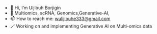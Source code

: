 - 👋 Hi, I’m Uljibuh Borjigin
- 🧬 Multiomics, scRNA, Genomics,Generative-AI, 
- 📫 How to reach me:  wulijibuhe333@gmail.com
- 🪄 Working on and implementing Generative AI on Multi-omics data

